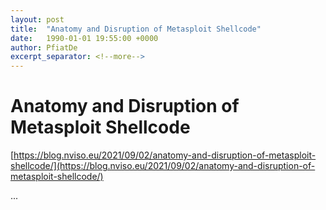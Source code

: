 ```yaml
---
layout: post
title:  "Anatomy and Disruption of Metasploit Shellcode"
date:   1990-01-01 19:55:00 +0000
author: PfiatDe
excerpt_separator: <!--more-->
---
```


# Anatomy and Disruption of Metasploit Shellcode
[https://blog.nviso.eu/2021/09/02/anatomy-and-disruption-of-metasploit-shellcode/](https://blog.nviso.eu/2021/09/02/anatomy-and-disruption-of-metasploit-shellcode/)

...
<!--more-->
